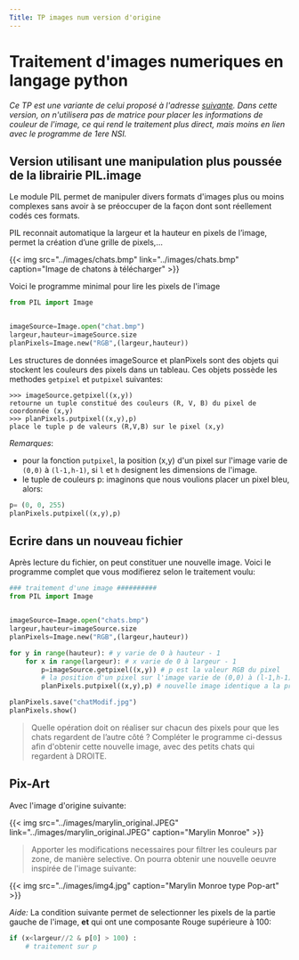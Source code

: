 ```yaml
---
Title: TP images num version d'origine
---
```


# Traitement d'images numeriques en langage python
*Ce TP est une variante de celui proposé à l'adresse [suivante](../img_num1). Dans cette version, on n'utilisera pas de matrice pour placer les informations de couleur de l'image, ce qui rend le traitement plus direct, mais moins en lien avec le programme de 1ere NSI.*

## Version utilisant une manipulation plus poussée de la librairie PIL.image
Le module PIL permet de manipuler divers formats d'images plus ou moins complexes sans avoir à se préoccuper de la façon dont sont réellement codés ces formats.

PIL reconnait automatique la largeur et la hauteur en pixels de l’image, permet la création d’une grille de pixels,... 


{{< img src="../images/chats.bmp" link="../images/chats.bmp" caption="Image de chatons à télécharger" >}}

Voici le programme minimal pour lire les pixels de l'image

```python
from PIL import Image


imageSource=Image.open("chat.bmp")
largeur,hauteur=imageSource.size
planPixels=Image.new("RGB",(largeur,hauteur))
```

Les structures de données imageSource  et planPixels sont des objets qui stockent les couleurs des pixels dans un tableau. Ces objets possède les methodes `getpixel` et `putpixel` suivantes:

```
>>> imageSource.getpixel((x,y))
retourne un tuple constitué des couleurs (R, V, B) du pixel de coordonnée (x,y)
>>> planPixels.putpixel((x,y),p)
place le tuple p de valeurs (R,V,B) sur le pixel (x,y)
```

*Remarques*: 
* pour la fonction `putpixel`, la position (x,y) d'un pixel sur l'image varie de `(0,0)` à `(l-1,h-1)`, si `l` et `h` designent les dimensions de l'image.
* le tuple de couleurs p: imaginons que nous voulions placer un pixel bleu, alors: 

```python
p= (0, 0, 255)
planPixels.putpixel((x,y),p)
```


## Ecrire dans un nouveau fichier
Après lecture du fichier, on peut constituer une nouvelle image. Voici le programme complet que vous modifierez selon le traitement voulu:

```python
### traitement d'une image ##########
from PIL import Image


imageSource=Image.open("chats.bmp")
largeur,hauteur=imageSource.size
planPixels=Image.new("RGB",(largeur,hauteur))

for y in range(hauteur): # y varie de 0 à hauteur - 1
    for x in range(largeur): # x varie de 0 à largeur - 1
        p=imageSource.getpixel((x,y)) # p est la valeur RGB du pixel
        # la position d'un pixel sur l'image varie de (0,0) à (l-1,h-1)
        planPixels.putpixel((x,y),p) # nouvelle image identique a la precedente

planPixels.save("chatModif.jpg")
planPixels.show()
```

> Quelle opération doit on réaliser sur chacun des pixels pour que les chats regardent de l’autre côté ? Compléter le programme ci-dessus afin d'obtenir cette nouvelle image, avec des petits chats qui regardent à DROITE.

## Pix-Art
Avec l'image d'origine suivante:

{{< img src="../images/marylin_original.JPEG" link="../images/marylin_original.JPEG" caption="Marylin Monroe" >}}

> Apporter les modifications necessaires pour filtrer les couleurs par zone, de manière selective. On pourra obtenir une nouvelle oeuvre inspirée de l'image suivante:

{{< img src="../images/img4.jpg" caption="Marylin Monroe type Pop-art" >}}

*Aide:* La condition suivante permet de selectionner les pixels de la partie gauche de l'image, **et** qui ont une composante Rouge supérieure à 100:

```python
if (x<largeur//2 & p[0] > 100) :
	# traitement sur p
```
